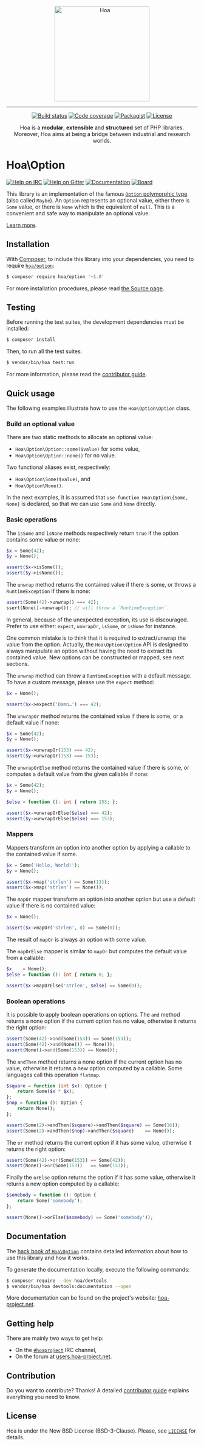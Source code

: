<p align="center">
  <img src="https://static.hoa-project.net/Image/Hoa.svg" alt="Hoa" width="250px" />
</p>

---

<p align="center">
  <a href="https://travis-ci.org/hoaproject/Option"><img src="https://img.shields.io/travis/hoaproject/Option/master.svg" alt="Build status" /></a>
  <a href="https://coveralls.io/github/hoaproject/Option?branch=master"><img src="https://img.shields.io/coveralls/hoaproject/Option/master.svg" alt="Code coverage" /></a>
  <a href="https://packagist.org/packages/hoa/option"><img src="https://img.shields.io/packagist/dt/hoa/option.svg" alt="Packagist" /></a>
  <a href="https://hoa-project.net/LICENSE"><img src="https://img.shields.io/packagist/l/hoa/option.svg" alt="License" /></a>
</p>
<p align="center">
  Hoa is a <strong>modular</strong>, <strong>extensible</strong> and
  <strong>structured</strong> set of PHP libraries.<br />
  Moreover, Hoa aims at being a bridge between industrial and research worlds.
</p>

# Hoa\Option

[![Help on IRC](https://img.shields.io/badge/help-%23hoaproject-ff0066.svg)](https://webchat.freenode.net/?channels=#hoaproject)
[![Help on Gitter](https://img.shields.io/badge/help-gitter-ff0066.svg)](https://gitter.im/hoaproject/central)
[![Documentation](https://img.shields.io/badge/documentation-hack_book-ff0066.svg)](https://central.hoa-project.net/Documentation/Library/Option)
[![Board](https://img.shields.io/badge/organisation-board-ff0066.svg)](https://waffle.io/hoaproject/option)

This library is an implementation of the
famous
[`Option` polymorphic type](https://en.wikipedia.org/wiki/Option_type)
(also called `Maybe`). An `Option` represents an optional value, either
there is `Some` value, or there is `None` which is the equivalent of
`null`. This is a convenient and safe way to manipulate an optional
value.

[Learn more](https://central.hoa-project.net/Documentation/Library/Option).

## Installation

With [Composer](https://getcomposer.org/), to include this library into
your dependencies, you need to
require [`hoa/option`](https://packagist.org/packages/hoa/option):

```sh
$ composer require hoa/option '~1.0'
```

For more installation procedures, please read [the Source
page](https://hoa-project.net/Source.html).

## Testing

Before running the test suites, the development dependencies must be installed:

```sh
$ composer install
```

Then, to run all the test suites:

```sh
$ vendor/bin/hoa test:run
```

For more information, please read the [contributor
guide](https://hoa-project.net/Literature/Contributor/Guide.html).

## Quick usage

The following examples illustrate how to use the `Hoa\Option\Option` class.

### Build an optional value

There are two static methods to allocate an optional value:

  * `Hoa\Option\Option::some($value)` for some value,
  * `Hoa\Option\Option::none()` for no value.

Two functional aliases exist, respectively:

  * `Hoa\Option\Some($value)`, and
  * `Hoa\Option\None()`.

In the next examples, it is assumed that `use function
Hoa\Option\{Some, None}` is declared, so that we can use `Some` and
`None` directly.

### Basic operations

The `isSome` and `isNone` methods respectively return `true` if the
option contains some value or none:

```php
$x = Some(42);
$y = None();

assert($x->isSome());
assert($y->isNone());
```

The `unwrap` method returns the contained value if there is some, or
throws a `RuntimeException` if there is none:

```php
assert(Some(42)->unwrap() === 42);
ssert(None()->unwrap()); // will throw a `RuntimeException`.
```

In general, because of the unexpected exception, its use is
discouraged. Prefer to use either: `expect`, `unwrapOr`, `isSome`, or
`isNone` for instance.

One common mistake is to think that it is required to extract/unwrap
the value from the option. Actually, the `Hoa\Option\Option` API is
designed to always manipulate an option without having the need to
extract its contained value. New options can be constructed or mapped,
see next sections.

The `unwrap` method can throw a `RuntimeException` with a default
message. To have a custom message, please use the `expect` method:

```php
$x = None();

assert($x->expect('Damn…') === 42);
```

The `unwrapOr` method returns the contained value if there is some, or
a default value if none:

```php
$x = Some(42);
$y = None();

assert($x->unwrapOr(153) === 42);
assert($y->unwrapOr(153) === 153);
```

The `unwrapOrElse` method returns the contained value if there is
some, or computes a default value from the given callable if none:

```php
$x = Some(42);
$y = None();

$else = function (): int { return 153; };

assert($x->unwrapOrElse($else) === 42);
assert($y->unwrapOrElse($else) === 153);
```

### Mappers

Mappers transform an option into another option by applying a callable
to the contained value if some.

```php
$x = Some('Hello, World!');
$y = None();

assert($x->map('strlen') == Some(13));
assert($x->map('strlen') == None());
```

The `mapOr` mapper transform an option into another option but use a
default value if there is no contained value:

```php
$x = None();

assert($x->mapOr('strlen', 0) == Some(0));
```

The result of `mapOr` is always an option with some value.

The `mapOrElse` mapper is similar to `mapOr` but computes the default
value from a callable:

```php
$x    = None();
$else = function (): int { return 0; };

assert($x->mapOrElse('strlen', $else) == Some(0));
```

### Boolean operations

It is possible to apply boolean operations on options. The `and`
method returns a none option if the current option has no value, otherwise it
returns the right option:

```php
assert(Some(42)->and(Some(153)) == Some(153));
assert(Some(42)->and(None()) == None());
assert(None()->and(Some(153)) == None());
```

The `andThen` method returns a none option if the current option has no value,
otherwise it returns a new option computed by a callable. Some
languages call this operation `flatmap`.

```php
$square = function (int $x): Option {
    return Some($x * $x);
};
$nop = function (): Option {
    return None();
};

assert(Some(2)->andThen($square)->andThen($square) == Some(16));
assert(Some(2)->andThen($nop)->andThen($square)    == None());
```

The `or` method returns the current option if it has some value, otherwise it
returns the right option:

```php
assert(Some(42)->or(Some(153)) == Some(42));
assert(None()->or(Some(153))   == Some(153));
```

Finally the `orElse` option returns the option if it has some value,
otherwise it returns a new option computed by a callable:

```php
$somebody = function (): Option {
    return Some('somebody');
};

assert(None()->orElse($somebody) == Some('somebody'));
```

## Documentation

The
[hack book of `Hoa\Option`](https://central.hoa-project.net/Documentation/Library/Option)
contains detailed information about how to use this library and how it works.

To generate the documentation locally, execute the following commands:

```sh
$ composer require --dev hoa/devtools
$ vendor/bin/hoa devtools:documentation --open
```

More documentation can be found on the project's website:
[hoa-project.net](https://hoa-project.net/).

## Getting help

There are mainly two ways to get help:

  * On the [`#hoaproject`](https://webchat.freenode.net/?channels=#hoaproject)
    IRC channel,
  * On the forum at [users.hoa-project.net](https://users.hoa-project.net).

## Contribution

Do you want to contribute? Thanks! A detailed [contributor
guide](https://hoa-project.net/Literature/Contributor/Guide.html) explains
everything you need to know.

## License

Hoa is under the New BSD License (BSD-3-Clause). Please, see
[`LICENSE`](https://hoa-project.net/LICENSE) for details.
